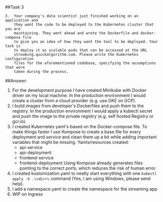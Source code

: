 ##Task 3
```
3.  Your company's data scientist just finished working on an application and
    they want the code to be deployed to the Kubernetes cluster that you are
    maintaining. They went ahead and wrote the Dockerfile and docker-compose file
    to give you an idea of how they want the tool to be deployed. Your task is
    to deploy it as scalable pods that can be accessed at the URL
    streaming.quickalgorithm.com. Please write the Kubernetes configuration
    files for the aforementioned codebase, specifying the assumptions that were
    taken during the process.
```
   
##Answer:

1. For the development purpose I have created Minikube with Docker driver on my local machine. In the production environment I would create a cluster from a cloud provider (e.g. use GKE on GCP).
2. I build images from developer's Dockerfiles and push them to the registry. In the production environment I would apply a kubectl secret and push the image to the private registry (e.g. self hosted Registry or gcr.io).
3. I created Kubernetes yaml's based on the Docker-compose file. To make things faster I use Kompose to create a base file for every deployment and service and clean them up a bit while adding important variables that might be missing.
    Yamls/resources created:
    - api-service
    - api-deployment
    - frontend-service
    - frontend-deployment
    Using Kompose already generates files pointing to the correct ports, which reduces the risk of human error.
4. I created kustomization.yaml to neatly start everything with one `kubectl apply -k .\<dir>\` command (Yes, I am using Windows, please send help).
5. I add a namespace.yaml to create the namespace for the streaming app
6. WIP on Ingress